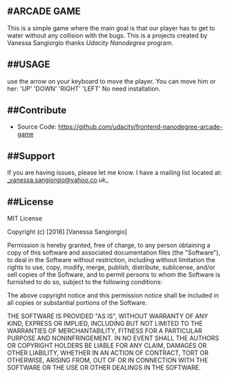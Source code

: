 #ARCADE GAME
------------

This is a simple game where the main goal is that our player has to get to water without any collision with the bugs.
This is a projects created by Vanessa Sangiorgio thanks _Udacity Nanodegree_ program.

##USAGE
-------

use the arrow on your keyboard to move the player. You can move him or her:
'UP' 
'DOWN'
'RIGHT'
'LEFT'
No need installation.

##Contribute
----------

- Source Code: https://github.com/udacity/frontend-nanodegree-arcade-game

##Support
-------

If you are having issues, please let me know.
I have a mailing list located at: _vanessa.sangiorgio@yahoo.co.uk_

##License
-------

MIT License

Copyright (c) [2016] [Vanessa Sangiorgio]

Permission is hereby granted, free of charge, to any person obtaining a copy
of this software and associated documentation files (the "Software"), to deal
in the Software without restriction, including without limitation the rights
to use, copy, modify, merge, publish, distribute, sublicense, and/or sell
copies of the Software, and to permit persons to whom the Software is
furnished to do so, subject to the following conditions:

The above copyright notice and this permission notice shall be included in all
copies or substantial portions of the Software.

THE SOFTWARE IS PROVIDED "AS IS", WITHOUT WARRANTY OF ANY KIND, EXPRESS OR
IMPLIED, INCLUDING BUT NOT LIMITED TO THE WARRANTIES OF MERCHANTABILITY,
FITNESS FOR A PARTICULAR PURPOSE AND NONINFRINGEMENT. IN NO EVENT SHALL THE
AUTHORS OR COPYRIGHT HOLDERS BE LIABLE FOR ANY CLAIM, DAMAGES OR OTHER
LIABILITY, WHETHER IN AN ACTION OF CONTRACT, TORT OR OTHERWISE, ARISING FROM,
OUT OF OR IN CONNECTION WITH THE SOFTWARE OR THE USE OR OTHER DEALINGS IN THE
SOFTWARE.